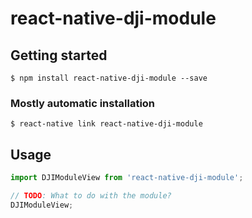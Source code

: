 # react-native-dji-module

## Getting started

`$ npm install react-native-dji-module --save`

### Mostly automatic installation

`$ react-native link react-native-dji-module`

## Usage
```javascript
import DJIModuleView from 'react-native-dji-module';

// TODO: What to do with the module?
DJIModuleView;
```
